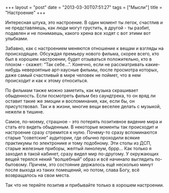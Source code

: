 +++
layout = "post"
date = "2013-03-30T07:51:27"
tags = ["Мысли"]
title = "Настроение"
+++

Интересная штука, это настроение. В один момент ты легок, счастлив и не представляешь, как люди могут грустить, в другой - ты разбит, подавлен и не понимаешь, какого хрена все ходят с вот этими вот улыбками.

Забавно, как с настроением меняются отношение к вещам и взгляды на происходящее. Обсуждая премьеру нового фильма, скорее всего, кто был в хорошем настроении, будет отзываться положительно, кто в плохом - скажет: “Так себе…”. Конечно, если не рассматривать какие-нибудь невероятные арт-хаусные фильмы, после просмотра которых, даже самый счастливый в мире человек не поймет, что в нем происходит и как к этому относиться.

По фильмам также можно заметить, как музыка скрашивает обыденность. Если посмотреть фильм без саундтрека, то он вряд ли оставит такие же эмоции и воспоминания, как, если бы, он присутствовал. Так и в жизни, многие вещи веселее делать с музыкой, нежели в тишине.

Самое, по-моему, страшное - это потерять позитивное видение мира и стать его видеть обыденным. В некоторые моменты так происходит и настроение сразу стремится к нулю. Почему-то сразу вспоминаются старые “советские” аудитории, где обычно проходили всякие практикумы по электронике и тому подобному. Эти столы из ДСП, старые железные приборы, желтый линолеум, бррр… Как только я заходил в такой кабинет, сразу видел мир по-другому. У окружающих вещей терялся некий “волшебный” образ и всё начинало выглядить по-бытовому. Причем, это состояние держалось ещё несколько минут после выхода из таких помещений, но потом, слава Богу, всё возвращалось на свои места.

Так что не теряйте позитив и прибывайте только в хорошем настроении.